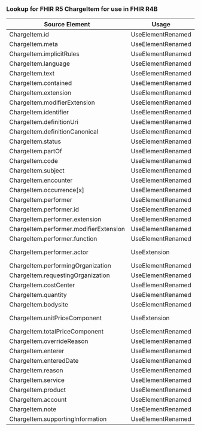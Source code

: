 ### Lookup for FHIR R5 ChargeItem for use in FHIR R4B

| Source Element | Usage | Target |
| -------------- | ----- | ------ |
| ChargeItem.id | UseElementRenamed | ChargeItem.id |
| ChargeItem.meta | UseElementRenamed | ChargeItem.meta |
| ChargeItem.implicitRules | UseElementRenamed | ChargeItem.implicitRules |
| ChargeItem.language | UseElementRenamed | ChargeItem.language |
| ChargeItem.text | UseElementRenamed | ChargeItem.text |
| ChargeItem.contained | UseElementRenamed | ChargeItem.contained |
| ChargeItem.extension | UseElementRenamed | ChargeItem.extension |
| ChargeItem.modifierExtension | UseElementRenamed | ChargeItem.modifierExtension |
| ChargeItem.identifier | UseElementRenamed | ChargeItem.identifier |
| ChargeItem.definitionUri | UseElementRenamed | ChargeItem.definitionUri |
| ChargeItem.definitionCanonical | UseElementRenamed | ChargeItem.definitionCanonical |
| ChargeItem.status | UseElementRenamed | ChargeItem.status |
| ChargeItem.partOf | UseElementRenamed | ChargeItem.partOf |
| ChargeItem.code | UseElementRenamed | ChargeItem.code |
| ChargeItem.subject | UseElementRenamed | ChargeItem.subject |
| ChargeItem.encounter | UseElementRenamed | ChargeItem.context |
| ChargeItem.occurrence[x] | UseElementRenamed | ChargeItem.occurrence[x] |
| ChargeItem.performer | UseElementRenamed | ChargeItem.performer |
| ChargeItem.performer.id | UseElementRenamed | ChargeItem.performer.id |
| ChargeItem.performer.extension | UseElementRenamed | ChargeItem.performer.extension |
| ChargeItem.performer.modifierExtension | UseElementRenamed | ChargeItem.performer.modifierExtension |
| ChargeItem.performer.function | UseElementRenamed | ChargeItem.performer.function |
| ChargeItem.performer.actor | UseExtension | http://hl7.org/fhir/5.0/StructureDefinition/extension-ChargeItem.performer.actor |
| ChargeItem.performingOrganization | UseElementRenamed | ChargeItem.performingOrganization |
| ChargeItem.requestingOrganization | UseElementRenamed | ChargeItem.requestingOrganization |
| ChargeItem.costCenter | UseElementRenamed | ChargeItem.costCenter |
| ChargeItem.quantity | UseElementRenamed | ChargeItem.quantity |
| ChargeItem.bodysite | UseElementRenamed | ChargeItem.bodysite |
| ChargeItem.unitPriceComponent | UseExtension | http://hl7.org/fhir/5.0/StructureDefinition/extension-ChargeItem.unitPriceComponent |
| ChargeItem.totalPriceComponent | UseElementRenamed | ChargeItem |
| ChargeItem.overrideReason | UseElementRenamed | ChargeItem.overrideReason |
| ChargeItem.enterer | UseElementRenamed | ChargeItem.enterer |
| ChargeItem.enteredDate | UseElementRenamed | ChargeItem.enteredDate |
| ChargeItem.reason | UseElementRenamed | ChargeItem.reason |
| ChargeItem.service | UseElementRenamed | ChargeItem.service |
| ChargeItem.product | UseElementRenamed | ChargeItem.product[x] |
| ChargeItem.account | UseElementRenamed | ChargeItem.account |
| ChargeItem.note | UseElementRenamed | ChargeItem.note |
| ChargeItem.supportingInformation | UseElementRenamed | ChargeItem.supportingInformation |
